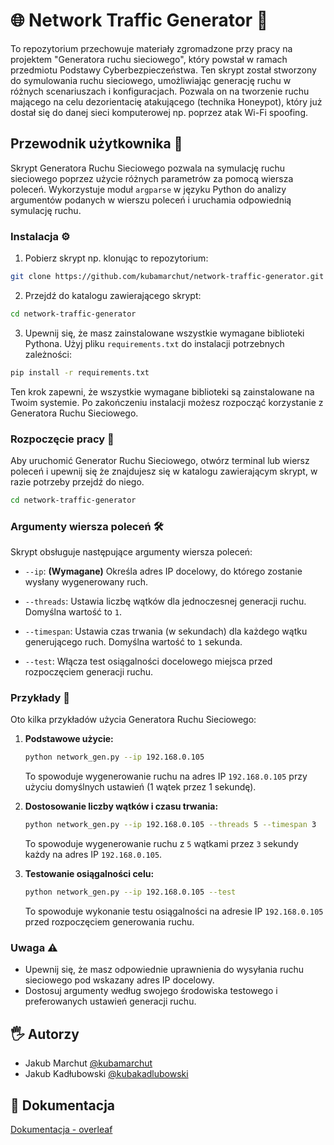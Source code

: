 # 🌐 Network Traffic Generator 🚦

To repozytorium przechowuje materiały zgromadzone przy pracy na projektem "Generatora ruchu sieciowego", który powstał w ramach przedmiotu Podstawy Cyberbezpieczeństwa. Ten skrypt został stworzony do symulowania ruchu sieciowego, umożliwiając generację ruchu w różnych scenariuszach i konfiguracjach. Pozwala on na tworzenie ruchu mającego na celu dezorientacię atakującego (technika Honeypot), który już dostał się do danej sieci komputerowej np. poprzez atak Wi-Fi spoofing.

## Przewodnik użytkownika 🚀

Skrypt Generatora Ruchu Sieciowego pozwala na symulację ruchu sieciowego poprzez użycie różnych parametrów za pomocą wiersza poleceń. Wykorzystuje moduł `argparse` w języku Python do analizy argumentów podanych w wierszu poleceń i uruchamia odpowiednią symulację ruchu.

### Instalacja ⚙️

1. Pobierz skrypt np. klonując to repozytorium:

```bash
git clone https://github.com/kubamarchut/network-traffic-generator.git
```

2. Przejdź do katalogu zawierającego skrypt:

```bash
cd network-traffic-generator
```

3. Upewnij się, że masz zainstalowane wszystkie wymagane biblioteki Pythona. Użyj pliku `requirements.txt` do instalacji potrzebnych zależności:

```bash
pip install -r requirements.txt
```

Ten krok zapewni, że wszystkie wymagane biblioteki są zainstalowane na Twoim systemie. Po zakończeniu instalacji możesz rozpocząć korzystanie z Generatora Ruchu Sieciowego.

### Rozpoczęcie pracy 🎉

Aby uruchomić Generator Ruchu Sieciowego, otwórz terminal lub wiersz poleceń i upewnij się że znajdujesz się w katalogu zawierającym skrypt, w razie potrzeby przejdź do niego.

```bash
cd network-traffic-generator
```

### Argumenty wiersza poleceń 🛠️

Skrypt obsługuje następujące argumenty wiersza poleceń:

- `--ip`: **(Wymagane)** Określa adres IP docelowy, do którego zostanie wysłany wygenerowany ruch.

- `--threads`: Ustawia liczbę wątków dla jednoczesnej generacji ruchu. Domyślna wartość to `1`.

- `--timespan`: Ustawia czas trwania (w sekundach) dla każdego wątku generującego ruch. Domyślna wartość to `1` sekunda.

- `--test`: Włącza test osiągalności docelowego miejsca przed rozpoczęciem generacji ruchu.

### Przykłady 📝

Oto kilka przykładów użycia Generatora Ruchu Sieciowego:

1. **Podstawowe użycie:**
   ```bash
   python network_gen.py --ip 192.168.0.105
   ```
   To spowoduje wygenerowanie ruchu na adres IP `192.168.0.105` przy użyciu domyślnych ustawień (1 wątek przez 1 sekundę).

2. **Dostosowanie liczby wątków i czasu trwania:**
   ```bash
   python network_gen.py --ip 192.168.0.105 --threads 5 --timespan 3
   ```
   To spowoduje wygenerowanie ruchu z `5` wątkami przez `3` sekundy każdy na adres IP `192.168.0.105`.

3. **Testowanie osiągalności celu:**
   ```bash
   python network_gen.py --ip 192.168.0.105 --test
   ```
   To spowoduje wykonanie testu osiągalności na adresie IP `192.168.0.105` przed rozpoczęciem generowania ruchu.

### Uwaga ⚠️

- Upewnij się, że masz odpowiednie uprawnienia do wysyłania ruchu sieciowego pod wskazany adres IP docelowy.
- Dostosuj argumenty według swojego środowiska testowego i preferowanych ustawień generacji ruchu.

## 🖐️ Autorzy

- Jakub Marchut [@kubamarchut](https://www.github.com/kubamarchut)
- Jakub Kadłubowski [@kubakadlubowski](https://www.github.com/kadlub)

## 📃 Dokumentacja

[Dokumentacja - overleaf]()